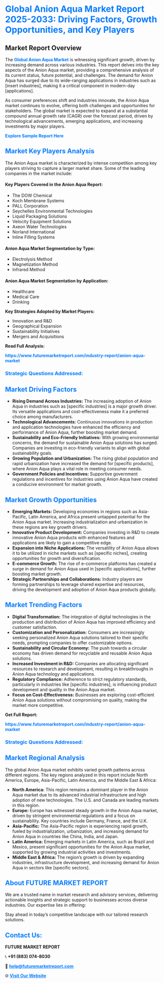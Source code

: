 <h1 style="color: #007BFF;">Global Anion Aqua Market Report 2025-2033: Driving Factors, Growth Opportunities, and Key Players</h1>

<section id="overview">
<h2>Market Report Overview</h2>
<p>The <a href="https://www.futuremarketreport.com/industry-report/anion-aqua-market" style="color: #007BFF; text-decoration: none;"><strong>Global Anion Aqua Market</strong></a> is witnessing significant growth, driven by increasing demand across various industries. This report delves into the key aspects of the Anion Aqua market, providing a comprehensive analysis of its current status, future potential, and challenges. The demand for Anion Aqua has surged due to its wide-ranging applications in industries such as [insert industries], making it a critical component in modern-day [applications].</p>
<p>As consumer preferences shift and industries innovate, the Anion Aqua market continues to evolve, offering both challenges and opportunities for stakeholders. The global market is expected to expand at a substantial compound annual growth rate (CAGR) over the forecast period, driven by technological advancements, emerging applications, and increasing investments by major players.</p>
</section>

<section id="overview">
<p><a href="https://www.futuremarketreport.com/request-sample/reportId=43436" style="color: #007BFF; text-decoration: none;"><strong>Explore Sample Report Here</strong></a></p>
</section>

<section id="key-players">
<h2 style="color: #007BFF;">Market Key Players Analysis</h2>
<p>The Anion Aqua market is characterized by intense competition among key players striving to capture a larger market share. Some of the leading companies in the market include:</p>
<h4>Key Players Covered in the Anion Aqua Report:</h4>
<ul><li>The DOW Chemical</li><li>Koch Membrane Systems</li><li>PALL Corporation</li><li>Seychelles Environmental Technologies</li><li>Liquid Packaging Solutions</li><li>Velocity Equipment Solutions</li><li>Axeon Water Technologies</li><li>Norland International</li><li>Inline Filling Systems</li></ul>
<h4>Anion Aqua Market Segmentation by Type:</h4>
<ul><li>Electrolysis Method</li><li>Magnetization Method</li><li>Infrared Method</li></ul>

<h4>Anion Aqua Market Segmentation by Application:</h4>
<ul><li>Healthcare</li><li>Medical Care</li><li>Drinking</li></ul>
<p><strong>Key Strategies Adopted by Market Players:</strong></p>
<ul>
<li>Innovation and R&D</li>
<li>Geographical Expansion</li>
<li>Sustainability Initiatives</li>
<li>Mergers and Acquisitions</li>
</ul>
</section>

<section>
<p><strong>Read Full Analysis: </strong></p><a href="https://www.futuremarketreport.com/industry-report/anion-aqua-market" style="color: #007BFF; text-decoration: none;"><strong>https://www.futuremarketreport.com/industry-report/anion-aqua-market</strong></a>
<h3 style="color: #007BFF;">Strategic Questions Addressed:</h3>
</section>

<section id="driving-factors">
<h2 style="color: #007BFF;">Market Driving Factors</h2>
<ul>
<li><strong>Rising Demand Across Industries:</strong> The increasing adoption of Anion Aqua in industries such as [specific industries] is a major growth driver. Its versatile applications and cost-effectiveness make it a preferred choice among manufacturers.</li>
<li><strong>Technological Advancements:</strong> Continuous innovations in production and application technologies have enhanced the efficiency and performance of Anion Aqua, further boosting market demand.</li>
<li><strong>Sustainability and Eco-Friendly Initiatives:</strong> With growing environmental concerns, the demand for sustainable Anion Aqua solutions has surged. Companies are investing in eco-friendly variants to align with global sustainability goals.</li>
<li><strong>Growing Population and Urbanization:</strong> The rising global population and rapid urbanization have increased the demand for [specific products], where Anion Aqua plays a vital role in meeting consumer needs.</li>
<li><strong>Government Policies and Incentives:</strong> Supportive government regulations and incentives for industries using Anion Aqua have created a conducive environment for market growth.</li>
</ul>
</section>

<section id="growth-opportunities">
<h2 style="color: #007BFF;">Market Growth Opportunities</h2>
<ul>
<li><strong>Emerging Markets:</strong> Developing economies in regions such as Asia-Pacific, Latin America, and Africa present untapped potential for the Anion Aqua market. Increasing industrialization and urbanization in these regions are key growth drivers.</li>
<li><strong>Innovative Product Development:</strong> Companies investing in R&D to create innovative Anion Aqua products with enhanced features and applications are likely to gain a competitive edge.</li>
<li><strong>Expansion into Niche Applications:</strong> The versatility of Anion Aqua allows it to be utilized in niche markets such as [specific niches], creating opportunities for growth and diversification.</li>
<li><strong>E-commerce Growth:</strong> The rise of e-commerce platforms has created a surge in demand for Anion Aqua used in [specific applications], further boosting market growth.</li>
<li><strong>Strategic Partnerships and Collaborations:</strong> Industry players are forming partnerships to leverage shared expertise and resources, driving the development and adoption of Anion Aqua products globally.</li>
</ul>
</section>

<section id="trending-factors">
<h2 style="color: #007BFF;">Market Trending Factors</h2>
<ul>
<li><strong>Digital Transformation:</strong> The integration of digital technologies in the production and distribution of Anion Aqua has improved efficiency and customer satisfaction.</li>
<li><strong>Customization and Personalization:</strong> Consumers are increasingly seeking personalized Anion Aqua solutions tailored to their specific needs, prompting companies to offer customizable options.</li>
<li><strong>Sustainability and Circular Economy:</strong> The push towards a circular economy has driven demand for recyclable and reusable Anion Aqua solutions.</li>
<li><strong>Increased Investment in R&D:</strong> Companies are allocating significant resources to research and development, resulting in breakthroughs in Anion Aqua technology and applications.</li>
<li><strong>Regulatory Compliance:</strong> Adherence to strict regulatory standards, particularly in industries like [specific industries], is influencing product development and quality in the Anion Aqua market.</li>
<li><strong>Focus on Cost-Effectiveness:</strong> Businesses are exploring cost-efficient Anion Aqua solutions without compromising on quality, making the market more competitive.</li>
</ul>
</section>

<section>
<p><strong>Get Full Report: </strong></p><a href="https://www.futuremarketreport.com/industry-report/anion-aqua-market" style="color: #007BFF; text-decoration: none;"><strong>https://www.futuremarketreport.com/industry-report/anion-aqua-market</strong></a>
<h3 style="color: #007BFF;">Strategic Questions Addressed:</h3>
</section>


<section id="regional-analysis">
<h2 style="color: #007BFF;">Market Regional Analysis</h2>
<p>The global Anion Aqua market exhibits varied growth patterns across different regions. The key regions analyzed in this report include North America, Europe, Asia-Pacific, Latin America, and the Middle East & Africa:</p>
<ul>
<li><strong>North America:</strong> This region remains a dominant player in the Anion Aqua market due to its advanced industrial infrastructure and high adoption of new technologies. The U.S. and Canada are leading markets in this region.</li>
<li><strong>Europe:</strong> Europe has witnessed steady growth in the Anion Aqua market, driven by stringent environmental regulations and a focus on sustainability. Key countries include Germany, France, and the U.K.</li>
<li><strong>Asia-Pacific:</strong> The Asia-Pacific region is experiencing rapid growth, fueled by industrialization, urbanization, and increasing demand for Anion Aqua in countries like China, India, and Japan.</li>
<li><strong>Latin America:</strong> Emerging markets in Latin America, such as Brazil and Mexico, present significant opportunities for the Anion Aqua market, supported by growing industrial activities and investments.</li>
<li><strong>Middle East & Africa:</strong> The region’s growth is driven by expanding industries, infrastructure development, and increasing demand for Anion Aqua in sectors like [specific sectors].</li>
</ul>
</section>

<footer>
<h2 style="color: #007BFF;">About FUTURE MARKET REPORT</h2>
<p>We are a trusted name in market research and advisory services, delivering actionable insights and strategic support to businesses across diverse industries. Our expertise lies in offering:</p>

<p>Stay ahead in today’s competitive landscape with our tailored research solutions.</p>

<h2 style="color: #007BFF;">Contact Us:</h2>
<p><strong>FUTURE MARKET REPORT</strong></p>
<p>📞 <strong>+91 (883) 074-8030</strong></p>
<p>📧 <strong><a href="mailto:help@futuremarketreport.com" style="color: #007BFF;">help@futuremarketreport.com</a></strong></p>
<p>🌐 <strong><a href="https://www.futuremarketreport.com/" style="color: #007BFF;">Visit Our Website</a></strong></p>
</footer>